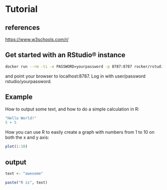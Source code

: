 # Tutorial

## references

<https://www.w3schools.com/r/>

## Get started with an RStudio® instance

```bash
docker run --rm -ti -e PASSWORD=yourpassword -p 8787:8787 rocker/rstudio

```

and point your browser to localhost:8787. Log in with user/password rstudio/yourpassword.

## Example

How to output some text, and how to do a simple calculation in R:

```r
"Hello World!"
5 + 5
```

How you can use R to easily create a graph with numbers from 1 to 10 on both the x and y axis:

```r
plot(1:10)
```

## output

```r
text <- "awesome"

paste("R is", text)
```
